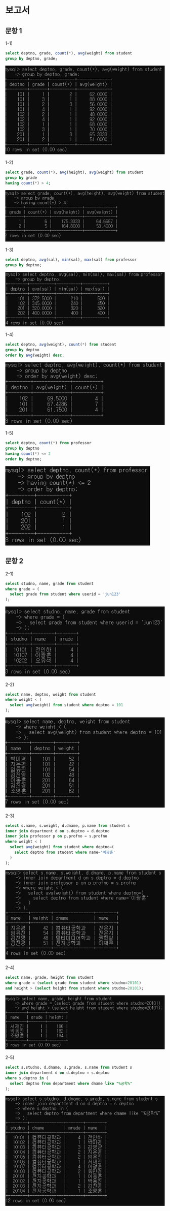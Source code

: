# 보고서

## 문항 1
1-1)
```sql
select deptno, grade, count(*), avg(weight) from student
group by deptno, grade;
```
![1-1](./1-1.PNG)

1-2)
```sql
select grade, count(*), avg(height), avg(weight) from student
group by grade
having count(*) > 4;
```
![1-2](./1-2.PNG)

1-3)
```sql
select deptno, avg(sal), min(sal), max(sal) from professor
group by deptno;
```
![1-3](./1-3.PNG)

1-4)
```sql
select deptno, avg(weight), count(*) from student
group by deptno
order by avg(weight) desc;
```
![1-4](./1-4.PNG)

1-5)
```sql
select deptno, count(*) from professor
group by deptno
having count(*) <= 2
order by deptno;
```
![1-5](./1-5.PNG)

## 문항 2
2-1)
```sql
select studno, name, grade from student
where grade = (
  select grade from student where userid = 'jun123'
);
```
![2-1](./2-1.PNG)

2-2)
```sql
select name, deptno, weight from student
where weight < (
  select avg(weight) from student where deptno = 101
);
```
![2-2](./2-2.PNG)

2-3)
```sql
select s.name, s.weight, d.dname, p.name from student s
inner join department d on s.deptno = d.deptno
inner join professor p on p.profno = s.profno
where weight < (
  select avg(weight) from student where deptno=(
    select deptno from student where name='이광훈'
  )
);
```
![2-3](./2-3.PNG)

2-4)
```sql
select name, grade, height from student
where grade = (select grade from student where studno=20101)
and height > (select height from student where studno=20101);
```
![2-4](./2-4.PNG)

2-5)
```sql
select s.studno, d.dname, s.grade, s.name from student s
inner join department d on d.deptno = s.deptno
where s.deptno in (
  select deptno from department where dname like "%공학%"
);
```
![2-5](./2-5.PNG)